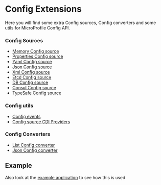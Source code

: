 # Config Extensions

Here you will find some extra Config sources, Config converters and some utils for MicroProfile Config API.

### Config Sources
* [Memory Config source](https://github.com/smallrye/smallrye-config/tree/master/extensions/sources/memory)
* [Properties Config source](https://github.com/smallrye/smallrye-config/tree/master/extensions/sources/properties)
* [Yaml Config source](https://github.com/smallrye/smallrye-config/tree/master/extensions/sources/yaml)
* [Json Config source](https://github.com/smallrye/smallrye-config/tree/master/extensions/sources/json)
* [Xml Config source](https://github.com/smallrye/smallrye-config/tree/master/extensions/sources/xml)
* [Etcd Config source](https://github.com/smallrye/smallrye-config/tree/master/extensions/sources/etcd)
* [DB Config source](https://github.com/smallrye/smallrye-config/tree/master/extensions/sources/db)
* [Consul Config source](https://github.com/smallrye/smallrye-config/tree/master/extensions/sources/consul)
* [TypeSafe Config source](https://github.com/smallrye/smallrye-config/tree/master/extensions/sources/typesafe)

### Config utils
* [Config events](https://github.com/smallrye/smallrye-config/tree/master/extensions/utils/events)
* [Config source CDI Providers](https://github.com/smallrye/smallrye-config/tree/master/extensions/utils/providers)

### Config Converters
* [List Config converter](https://github.com/smallrye/smallrye-config/tree/master/extensions/converters/list)
* [Json Config converter](https://github.com/smallrye/smallrye-config/tree/master/extensions/converters/json)

## Example

Also look at the [example application](https://github.com/smallrye/smallrye-config/tree/master/extensions/example) to see how this is used
